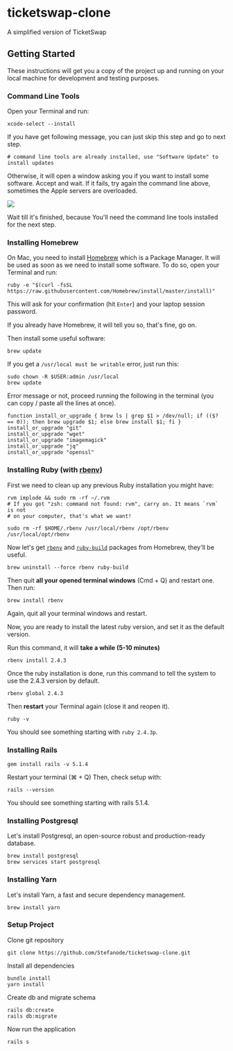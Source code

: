 # ticketswap-clone

A simplified version of TicketSwap

## Getting Started

These instructions will get you a copy of the project up and running on your local machine for development and testing purposes.

### Command Line Tools

Open your Terminal and run:

```
xcode-select --install
```

If you have get following message, you can just skip this step and go to next step.

```
# command line tools are already installed, use "Software Update" to install updates
```

Otherwise, it will open a window asking you if you want to install some software. Accept and wait. If it fails, try again the command line above, sometimes the Apple servers are overloaded.

![](images/xcode-select-install.png)

Wait till it's finished, because You'll need the command line tools installed for the next step.

### Installing Homebrew

On Mac, you need to install [Homebrew](http://brew.sh/) which is a Package Manager.
It will be used as soon as we need to install some software.
To do so, open your Terminal and run:

```
ruby -e "$(curl -fsSL https://raw.githubusercontent.com/Homebrew/install/master/install)"
```

This will ask for your confirmation (hit `Enter`) and your laptop session password.

If you already have Homebrew, it will tell you so, that's fine, go on.

Then install some useful software:

```
brew update
```

If you get a `/usr/local must be writable` error, just run this:

```
sudo chown -R $USER:admin /usr/local
brew update
```

Error message or not, proceed running the following in the terminal (you can copy / paste all the lines at once).

```
function install_or_upgrade { brew ls | grep $1 > /dev/null; if (($? == 0)); then brew upgrade $1; else brew install $1; fi }
install_or_upgrade "git"
install_or_upgrade "wget"
install_or_upgrade "imagemagick"
install_or_upgrade "jq"
install_or_upgrade "openssl"
```

### Installing Ruby (with [rbenv](https://github.com/sstephenson/rbenv))

First we need to clean up any previous Ruby installation you might have:

```
rvm implode && sudo rm -rf ~/.rvm
# If you got "zsh: command not found: rvm", carry on. It means `rvm` is not
# on your computer, that's what we want!

sudo rm -rf $HOME/.rbenv /usr/local/rbenv /opt/rbenv /usr/local/opt/rbenv
```

Now let's get [`rbenv`](https://github.com/rbenv/rbenv) and [`ruby-build`](https://github.com/rbenv/ruby-build) packages from Homebrew, they'll be useful.

```
brew uninstall --force rbenv ruby-build
```

Then quit **all your opened terminal windows** (Cmd + Q) and restart one. Then run:

```
brew install rbenv
```

Again, quit all your terminal windows and restart.


Now, you are ready to install the latest ruby version, and set it as the default version.

Run this command, it will **take a while (5-10 minutes)**

```
rbenv install 2.4.3
```

Once the ruby installation is done, run this command to tell the system
to use the 2.4.3 version by default.

```
rbenv global 2.4.3
```

Then **restart** your Terminal again (close it and reopen it).

```
ruby -v
```

You should see something starting with `ruby 2.4.3p`.

### Installing Rails

```
gem install rails -v 5.1.4
```

Restart your terminal (⌘ + Q) Then, check setup with:

```
rails --version
```

You should see something starting with rails 5.1.4.

### Installing Postgresql

Let's install Postgresql, an open-source robust and production-ready database.

```
brew install postgresql
brew services start postgresql
```

### Installing Yarn

Let's install Yarn, a fast and secure dependency management.

```
brew install yarn
```

### Setup Project

Clone git repository

```
git clone https://github.com/Stefanode/ticketswap-clone.git
```

Install all dependencies

```
bundle install
yarn install
```

Create db and migrate schema

```
rails db:create
rails db:migrate
```

Now run the application

```
rails s
```
